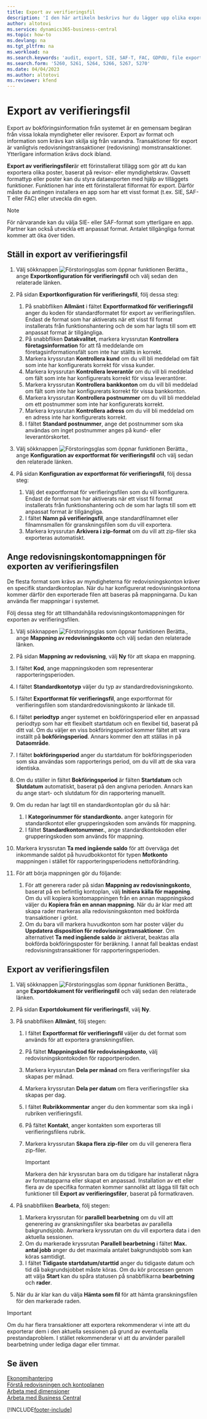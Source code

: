 ```yaml
---
title: Export av verifieringsfil
description: 'I den här artikeln beskrivs hur du lägger upp olika exportformat och sedan använder dem, baserat på revisor- eller myndighetskrav.'
author: altotovi
ms.service: dynamics365-business-central
ms.topic: how-to
ms.devlang: na
ms.tgt_pltfrm: na
ms.workload: na
ms.search.keywords: 'audit, export, SIE, SAF-T, FAC, GDPdU, file export'
ms.search.form: '5260, 5261, 5264, 5266, 5267, 5270'
ms.date: 04/04/2023
ms.author: altotovi
ms.reviewer: kfend
---
```


# <a name="audit-file-export" />Export av verifieringsfil

Export av bokföringsinformation från systemet är en gemensam begäran från vissa lokala myndigheter eller revisorer. Export av format och information som krävs kan skilja sig från varandra. Transaktioner för export är vanligtvis redovisningstransaktioner (redovisning) momstransaktioner. Ytterligare information krävs dock ibland.

**Export av verifieringsfiler**är ett förinstallerat tillägg som gör att du kan exportera olika poster, baserat på revisor- eller myndighetskrav. Oavsett formattyp eller poster kan du styra dataexporten med hjälp av tilläggets funktioner. Funktionen har inte ett förinstallerat filformat för export. Därför måste du antingen installera en app som har ett visst format (t.ex. SIE, SAF-T eller FAC) eller utveckla din egen.

> [!NOTE]
> För närvarande kan du välja SIE- eller SAF-format som ytterligare en app. Partner kan också utveckla ett anpassat format. Antalet tillgängliga format kommer att öka över tiden.

## <a name="set-up-audit-file-export" />Ställ in export av verifieringsfil

1. Välj sökknappen ![Förstoringsglas som öppnar funktionen Berätta.](media/ui-search/search_small.png "Berätta vad du vill göra"), ange **Exportkonfiguration för verifieringsfil** och välj sedan den relaterade länken.
2. På sidan **Exportkonfiguration för verifieringsfil**, följ dessa steg:

    1.  På snabbfliken **Allmänt** i fältet **Exportformatkod för verifieringsfil** anger du koden för standardformatet för export av verifieringsfilen. Endast de format som har aktiverats när ett visst fil format installerats från funktionshantering och de som har lagts till som ett anpassat format är tillgängliga.
    2. På snabbfliken **Datakvalitet**, markera kryssrutan **Kontrollera företagsinformation** för att få meddelande om företagsinformationsfält som inte har ställts in korrekt.
    3. Markera kryssrutan **Kontrollera kund** om du vill bli meddelad om fält som inte har konfigurerats korrekt för vissa kunder.
    4. Markera kryssrutan **Kontrollera leverantör** om du vill bli meddelad om fält som inte har konfigurerats korrekt för vissa leverantörer.
    5. Markera kryssrutan **Kontrollera bankkonton** om du vill bli meddelad om fält som inte har konfigurerats korrekt för vissa bankkonton.
    6. Markera kryssrutan **Kontrollera postnummer** om du vill bli meddelad om ett postnummer som inte har konfigurerats korrekt.
    7. Markera kryssrutan **Kontrollera adress** om du vill bli meddelad om en adress inte har konfigurerats korrekt.
    8. I fältet **Standard postnummer**, ange det postnummer som ska användas om inget postnummer anges på kund- eller leverantörskortet.

3. Välj sökknappen ![Förstoringsglas som öppnar funktionen Berätta.](media/ui-search/search_small.png "Berätta vad du vill göra"), ange **Konfiguration av exportformat för verifieringsfil** och välj sedan den relaterade länken.
4. På sidan **Konfiguration av exportformat för verifieringsfil**, följ dessa steg:

    1. Välj det exportformat för verifieringsfilen som du vill konfigurera. Endast de format som har aktiverats när ett visst fil format installerats från funktionshantering och de som har lagts till som ett anpassat format är tillgängliga.
    2. I fältet **Namn på verifieringsfil**, ange standardfilnamnet eller filnamnsmallen för granskningsfilen som du vill exportera.
    3. Markera kryssrutan **Arkivera i zip-format** om du vill att zip-filer ska exporteras automatiskt.

## <a name="provide-the-gl-account-mapping-for-audit-file-export" />Ange redovisningskontomappningen för exporten av verifieringsfilen

De flesta format som krävs av myndigheterna för redovisningskonton kräver en specifik standardkontoplan. När du har konfigurerat redovisningskontona kommer därför den exporterade filen att baseras på mappningarna. Du kan använda fler mappningar i systemet.

Följ dessa steg för att tillhandahålla redovisningskontomappningen för exporten av verifieringsfilen.

1. Välj sökknappen ![Förstoringsglas som öppnar funktionen Berätta.](media/ui-search/search_small.png "Berätta vad du vill göra"), ange **Mappning av redovisningskonto** och välj sedan den relaterade länken.
2. På sidan **Mappning av redovisning**, välj **Ny** för att skapa en mappning.
3. I fältet **Kod**, ange mappningskoden som representerar rapporteringsperioden.
4. I fältet **Standardkontotyp** väljer du typ av standardredovisningskonto.
5. I fältet **Exportformat för verifieringsfil**, ange exportformat för verifieringsfilen som standardredovisningskonto är länkade till.
6.  I fältet **periodtyp** anger systemet en bokföringsperiod eller en anpassad periodtyp som har ett flexibelt startdatum och en flexibel tid, baserat på ditt val. Om du väljer en viss bokföringsperiod kommer fältet att vara inställt på **bokföringsperiod**. Annars kommer den att ställas in på **Dataområde**.
7.  I fältet **bokföringsperiod** anger du startdatum för bokföringsperioden som ska användas som rapporterings period, om du vill att de ska vara identiska.
8. Om du ställer in fältet **Bokföringsperiod** är fälten **Startdatum** och **Slutdatum** automatiskt, baserat på den angivna perioden. Annars kan du ange start- och slutdatum för din rapportering manuellt.
9. Om du redan har lagt till en standardkontoplan gör du så här:

    1. I **Kategorinummer för standardkonto.** anger kategorin för standardkontot eller grupperingskoden som används för mappning.
    2. I fältet **Standardkontonummer.**, ange standardkontokoden eller grupperingskoden som används för mappning.

10. Markera kryssrutan **Ta med ingående saldo** för att överväga det inkommande saldot på huvudbokkontot för typen **Motkonto** mappningen i stället för rapporteringsperiodens nettoförändring.
11. För att börja mappningen gör du följande:

    1. För att generera rader på sidan **Mappning av redovisningskonto**, baserat på en befintlig kontoplan, välj **Initiera källa för mappning**. Om du vill kopiera kontomappningen från en annan mappningskod väljer du **Kopiera från en annan mappning**. När du är klar med att skapa rader markeras alla redovisningskonton med bokförda transaktioner i grönt.
    2. Om du bara vill markera huvudkonton som har poster väljer du **Uppdatera disposition för redovisningstransaktioner**. Om alternativet **Ta med ingående saldo** är aktiverat, beaktas alla bokförda bokföringsposter för beräkning. I annat fall beaktas endast redovisningstransaktioner för rapporteringsperioden.

## <a name="export-the-audit-file" />Export av verifieringsfilen

1. Välj sökknappen ![Förstoringsglas som öppnar funktionen Berätta.](media/ui-search/search_small.png "Berätta vad du vill göra"), ange **Exportdokument för verifieringsfil** och välj sedan den relaterade länken.
2. På sidan **Exportdokument för verifieringsfil**, välj **Ny**.
3. På snabbfliken **Allmänt**, följ stegen:

    1. I fältet **Exportformat för verifieringsfil** väljer du det format som används för att exportera granskningsfilen.
    2. På fältet **Mappningskod för redovisningskonto**, välj redovisningskontokoden för rapportperioden.
    3. Markera kryssrutan **Dela per månad** om flera verifieringsfiler ska skapas per månad.
    4. Markera kryssrutan **Dela per datum** om flera verifieringsfiler ska skapas per dag.
    5.  I fältet **Rubrikkommentar** anger du den kommentar som ska ingå i rubriken verifieringsfil.
    6. På fältet **Kontakt**, anger kontakten som exporteras till verifieringsfilens rubrik.
    7. Markera kryssrutan **Skapa flera zip-filer** om du vill generera flera zip-filer.

        > [!IMPORTANT]
        > Markera den här kryssrutan bara om du tidigare har installerat några av formatapparna eller skapat en anpassad. Installation av ett eller flera av de specifika formaten kommer sannolikt att lägga till fält och funktioner till **Export av verifieringsfiler**, baserat på formatkraven.

4. På snabbfliken **Bearbeta**, följ stegen:

    1. Markera kryssrutan för **parallell bearbetning** om du vill att generering av granskningsfiler ska bearbetas av parallella bakgrundsjobb. Avmarkera kryssrutan om du vill exportera data i den aktuella sessionen.
    2. Om du markerade kryssrutan **Parallell bearbetning** i fältet **Max. antal jobb** anger du det maximala antalet bakgrundsjobb som kan köras samtidigt.
    3. I fältet **Tidigaste startdatum/starttid** anger du tidigaste datum och tid då bakgrundsjobbet måste köras. Om du kör processen genom att välja **Start** kan du spåra statusen på snabbflikarna **bearbetning** och **rader**.

5. När du är klar kan du välja **Hämta som fil** för att hämta granskningsfilen för den markerade raden.

> [!IMPORTANT]
> Om du har flera transaktioner att exportera rekommenderar vi inte att du exporterar dem i den aktuella sessionen på grund av eventuella prestandaproblem. I stället rekommenderar vi att du använder parallell bearbetning under lediga dagar eller timmar.

## <a name="see-also" />Se även
[Ekonomihantering](finance.md)  
[Förstå redovisningen och kontoplanen](finance-general-ledger.md)  
[Arbeta med dimensioner](finance-dimensions.md)  
[Arbeta med Business Central](ui-work-product.md)

[!INCLUDE[footer-include](includes/footer-banner.md)]
